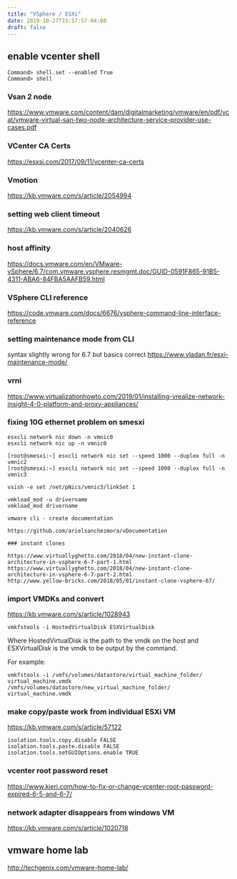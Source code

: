 ```yaml
---
title: "VSphere / ESXi"
date: 2019-10-27T15:57:57-04:00
draft: false
---
```


## enable vcenter shell
```
Command> shell.set --enabled True
Command> shell
```



### Vsan 2 node

https://www.vmware.com/content/dam/digitalmarketing/vmware/en/pdf/vcat/vmware-virtual-san-two-node-architecture-service-provider-use-cases.pdf

### VCenter CA Certs

https://esxsi.com/2017/09/11/vcenter-ca-certs

### Vmotion

https://kb.vmware.com/s/article/2054994


### setting web client timeout 

https://kb.vmware.com/s/article/2040626

### host affinity

https://docs.vmware.com/en/VMware-vSphere/6.7/com.vmware.vsphere.resmgmt.doc/GUID-0591F865-91B5-4311-ABA6-84FBA5AAFB59.html


### VSphere CLI reference

https://code.vmware.com/docs/6676/vsphere-command-line-interface-reference


### setting maintenance mode from CLI

syntax slightly wrong for 6.7 but basics correct
https://www.vladan.fr/esxi-maintenance-mode/


### vrni

https://www.virtualizationhowto.com/2019/01/installing-vrealize-network-insight-4-0-platform-and-proxy-appliances/


### fixing 10G ethernet problem on smesxi
```
esxcli network nic down -n vmnic0
esxcli network nic up -n vmnic0

[root@smesxi:~] esxcli network nic set --speed 1000 --duplex full -n vmnic2
[root@smesxi:~] esxcli network nic set --speed 1000 --duplex full -n vmnic3

vsish -e set /net/pNics/vmnic3/linkSet 1

vmkload_mod -u drivername
vmkload_mod drivername

vmware cli - create documentation

https://github.com/arielsanchezmora/vDocumentation

### instant clones

https://www.virtuallyghetto.com/2018/04/new-instant-clone-architecture-in-vsphere-6-7-part-1.html
https://www.virtuallyghetto.com/2018/04/new-instant-clone-architecture-in-vsphere-6-7-part-2.html
http://www.yellow-bricks.com/2018/05/01/instant-clone-vsphere-67/
```

### import VMDKs and convert

https://kb.vmware.com/s/article/1028943
```
vmkfstools -i HostedVirtualDisk ESXVirtualDisk
```

Where HostedVirtualDisk is the path to the vmdk on the host and ESXVirtualDisk is the vmdk to be output by the command.

For example:
```
vmkfstools -i /vmfs/volumes/datastore/virtual_machine_folder/ virtual_machine.vmdk /vmfs/volumes/datastore/new_virtual_machine_folder/ virtual_machine.vmdk
```

### make copy/paste work from individual ESXi VM

https://kb.vmware.com/s/article/57122
```
isolation.tools.copy.disable FALSE
isolation.tools.paste.disable FALSE
isolation.tools.setGUIOptions.enable TRUE
```

### vcenter root password reset
https://www.kieri.com/how-to-fix-or-change-vcenter-root-password-expired-6-5-and-6-7/

### network adapter disappears from windows VM

https://kb.vmware.com/s/article/1020718


## vmware home lab

http://techgenix.com/vmware-home-lab/





